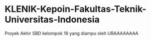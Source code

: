 # KLENIK-Kepoin-Fakultas-Teknik-Universitas-Indonesia
Proyek Akhir SBD kelompok 16 yang diampu oleh 
URAAAAAAAA